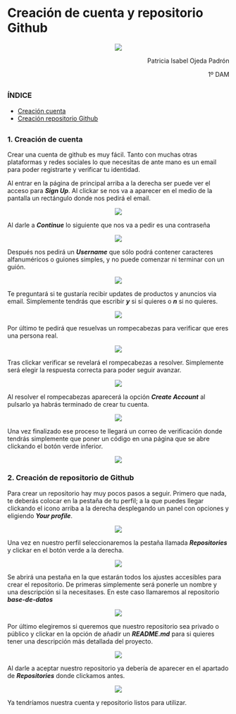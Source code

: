 # Creación de cuenta y repositorio Github


[//]: <> (Foto de la portada)
<p align="center">
  <img src="https://www.hn.cl/wp-content/uploads/2020/11/BDM-1.png"/>
</p>

<p align="right">
  Patricia Isabel Ojeda Padrón
</p>

<p align="right">
  1º DAM
</p>

##

### ÍNDICE

- [Creación cuenta](#1.-creacion-de-cuenta)
- [Creación repositorio Github](#2.-creacion-del-repositorio-github)

## 

### 1. Creación de cuenta

Crear una cuenta de github es muy fácil. Tanto con muchas otras plataformas y redes sociales lo que necesitas de ante mano es un email para poder registrarte y verificar tu identidad. 

Al entrar en la página de principal arriba a la derecha ser puede ver el acceso para ___Sign Up___. Al clickar se nos va a aparecer en el medio de la pantalla un rectángulo donde nos pedirá el email.

<p align="center">
  <img src="https://github.com/popadron/base-de-datos/blob/main/Tareas/fotos/UD1/Tarea%201/enterYourEmail.PNG?raw=true">
</p>

Al darle a ___Continue___ lo siguiente que nos va a pedir es una contraseña

<p align="center">
  <img src="https://github.com/popadron/base-de-datos/blob/main/Tareas/fotos/UD1/Tarea%201/enterPassword.PNG?raw=true">
</p>

Después nos pedirá un ___Username___ que sólo podrá contener caracteres alfanuméricos o guiones simples, y no puede comenzar ni terminar con un guión.

<p align="center">
  <img src="https://github.com/popadron/base-de-datos/blob/main/Tareas/fotos/UD1/Tarea%201/enterUsername.PNG?raw=true">
</p>

Te preguntará si te gustaría recibir updates de productos y anuncios via email. Simplemente tendrás que escribir ___y___ si sí quieres o ___n___ si no quieres.

<p align="center">
  <img src="https://github.com/popadron/base-de-datos/blob/main/Tareas/fotos/UD1/Tarea%201/updatesProductos.PNG?raw=true">
</p>

Por último te pedirá que resuelvas un rompecabezas para verificar que eres una persona real.

<p align="center">
  <img src="https://github.com/popadron/base-de-datos/blob/main/Tareas/fotos/UD1/Tarea%201/resolverRompecabezas.PNG?raw=true">
</p>

Tras clickar verificar se revelará el rompecabezas a resolver. Simplemente será elegir la respuesta correcta para poder seguir avanzar.

<p align="center">
  <img src="https://github.com/popadron/base-de-datos/blob/main/Tareas/fotos/UD1/Tarea%201/resolverRompecabezas2.PNG?raw=true">
</p>

Al resolver el rompecabezas aparecerá la opción ___Create Account___ al pulsarlo ya habrás terminado de crear tu cuenta.

<p align="center">
  <img src="https://github.com/popadron/base-de-datos/blob/main/Tareas/fotos/UD1/Tarea%201/createAccount.PNG?raw=true">
</p>

Una vez finalizado ese proceso te llegará un correo de verificación donde tendrás simplemente que poner un código en una página que se abre clickando el botón verde inferior.

<p align="center">
  <img src="https://github.com/popadron/base-de-datos/blob/main/Tareas/fotos/UD1/Tarea%201/verifyEmail.PNG?raw=true">
</p>

### 2. Creación de repositorio de Github

Para crear un repositorio hay muy pocos pasos a seguir. Primero que nada, te deberás colocar en la pestaña de tu perfil; a la que puedes llegar clickando el icono arriba a la derecha desplegando un panel con opciones y eligiendo ___Your profile___.

<p align="center">
  <img src="https://github.com/popadron/base-de-datos/blob/main/Tareas/fotos/UD1/Tarea%201/yourProfile.PNG?raw=true">
</p>

Una vez en nuestro perfil seleccionaremos la pestaña llamada ___Repositories___ y clickar en el botón verde a la derecha.

<p align="center">
  <img src="https://github.com/popadron/base-de-datos/blob/main/Tareas/fotos/UD1/Tarea%201/repositoriesNew.png?raw=true">
</p>

Se abrirá una pestaña en la que estarán todos los ajustes accesibles para crear el repositorio. De primeras simplemente será ponerle un nombre y una descripción si la necesitases. En este caso llamaremos al repositorio ___base-de-datos___

<p align="center">
  <img src="https://github.com/popadron/base-de-datos/blob/main/Tareas/fotos/UD1/Tarea%201/nameAndDescription.PNG?raw=true">
</p>

Por último elegiremos si queremos que nuestro repositorio sea privado o público y clickar en la opción de añadir un ___README.md___ para si quieres tener una descripción más detallada del proyecto. 

<p align="center">
  <img src="https://github.com/popadron/base-de-datos/blob/main/Tareas/fotos/UD1/Tarea%201/createRepository.PNG?raw=true">
</p>

Al darle a aceptar nuestro repositorio ya debería de aparecer en el apartado de ___Repositories___ donde clickamos antes.

<p align="center">
  <img src="https://github.com/popadron/base-de-datos/blob/main/Tareas/fotos/UD1/Tarea%201/repositoryCreated.PNG?raw=true">
</p>

Ya tendríamos nuestra cuenta y repositorio listos para utilizar.
